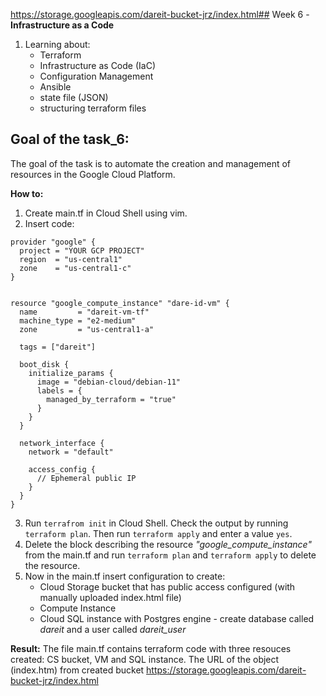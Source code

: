https://storage.googleapis.com/dareit-bucket-jrz/index.html## Week 6 -  **Infrastructure as a Code**

1. Learning about:
    - Terraform
    - Infrastructure as Code (IaC)
    - Configuration Management
    - Ansible
    - state file (JSON)
    - structuring terraform files
 
## Goal of the task_6:

The goal of the task is to automate the creation and management of resources in the Google Cloud Platform.

**How to:**
1. Create main.tf in Cloud Shell using vim.
2. Insert code:
```
provider "google" {
  project = "YOUR GCP PROJECT"
  region  = "us-central1"
  zone    = "us-central1-c"
}  


resource "google_compute_instance" "dare-id-vm" {
  name         = "dareit-vm-tf"
  machine_type = "e2-medium"
  zone         = "us-central1-a"

  tags = ["dareit"]

  boot_disk {
    initialize_params {
      image = "debian-cloud/debian-11"
      labels = {
        managed_by_terraform = "true"
      }
    }
  }

  network_interface {
    network = "default"

    access_config {
      // Ephemeral public IP
    }
  }
}
```
3. Run `terrafrom init` in Cloud Shell. Check the output by running `terraform plan`. Then run `terraform apply` and enter a value `yes`.
4. Delete the block describing the resource _"google_compute_instance"_ from the main.tf and run `terraform plan` and `terraform apply` to delete the resource.
5. Now in the main.tf insert configuration to create:
	- Cloud Storage bucket that has public access configured (with manually uploaded index.html file)
	- Compute Instance
	- Cloud SQL instance with Postgres engine - create database called  _dareit_  and a user called  _dareit_user_

**Result:**
The file main.tf contains terraform code with three resouces created: CS bucket, VM and SQL instance. 
The URL of the object (index.htm) from created bucket https://storage.googleapis.com/dareit-bucket-jrz/index.html